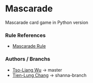 # Mascarade
Mascarade card game in Python version

### Rule References
* [Mascarade Rule](http://rprod.com/uploads/file/MASCARADE_RULES_EN.pdf)

### Authors / Branchs
* [Tso-Liang Wu](https://github.com/tsoliangwu0130) -> master
* [Tien-Lung Chang](https://github.com/ShannaChang) -> shanna-branch 

